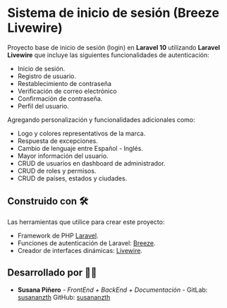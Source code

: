 # Sistema de inicio de sesión (Breeze Livewire)

Proyecto base de inicio de sesión (login) en **Laravel 10** utilizando **Laravel Livewire** que incluye las siguientes funcionalidades de autenticación:
* Inicio de sesión.
* Registro de usuario.
* Restablecimiento de contraseña
* Verificación de correo electrónico
* Confirmación de contraseña.
* Perfil del usuario.

Agregando personalización y funcionalidades adicionales como:
* Logo y colores representativos de la marca.
* Respuesta de excepciones.
* Cambio de lenguaje entre Español - Inglés.
* Mayor información del usuario.
* CRUD de usuarios en dashboard de administrador.
* CRUD de roles y permisos.
* CRUD de países, estados y ciudades.

## Construido con 🛠️

Las herramientas que utilice para crear este proyecto:

* Framework de PHP [Laravel](https://laravel.com/docs/10.x).
* Funciones de autenticación de Laravel: [Breeze](https://laravel.com/docs/10.x/starter-kits#breeze-and-next).
* Creador de interfaces dinámicas: [Livewire](https://laravel-livewire.com/).

## Desarrollado por 👩‍💻

* **Susana Piñero** - *FrontEnd + BackEnd + Documentación* - GitLab: [susananzth](https://gitlab.com/susananzth) GitHub: [susananzth](https://github.com/susananzth)
